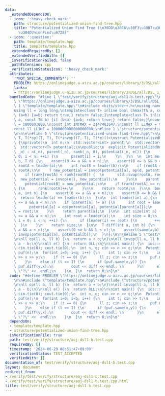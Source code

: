```yaml
---
data:
  _extendedDependsOn:
  - icon: ':heavy_check_mark:'
    path: structure/potentialized-union-find-tree.hpp
    title: "Potentialized Union Find Tree (\u30DD\u30C6\u30F3\u30B7\u30E3\u30EB\u3064\
      \u304DUnionFind\u6728)"
  - icon: ':question:'
    path: template/template.hpp
    title: template/template.hpp
  _extendedRequiredBy: []
  _extendedVerifiedWith: []
  _isVerificationFailed: false
  _pathExtension: cpp
  _verificationStatusIcon: ':heavy_check_mark:'
  attributes:
    '*NOT_SPECIAL_COMMENTS*': ''
    PROBLEM: https://onlinejudge.u-aizu.ac.jp/courses/library/3/DSL/all/DSL_1_B
    links:
    - https://onlinejudge.u-aizu.ac.jp/courses/library/3/DSL/all/DSL_1_B
  bundledCode: "#line 1 \"test/verify/structure/aoj-dsl1-b.test.cpp\"\n#define PROBLEM\
    \ \"https://onlinejudge.u-aizu.ac.jp/courses/library/3/DSL/all/DSL_1_B\"\n\n#line\
    \ 1 \"template/template.hpp\"\n#include <bits/stdc++.h>\nusing namespace std;\n\
    using ll = long long;\ntemplate<class T> inline bool chmax(T& a, const T& b) {if\
    \ (a<b) {a=b; return true;} return false;}\ntemplate<class T> inline bool chmin(T&\
    \ a, const T& b) {if (b<a) {a=b; return true;} return false;}\nconst int INTINF\
    \ = 1000001000;\nconst int INTMAX = 2147483647;\nconst ll LLMAX = 9223372036854775807;\n\
    const ll LLINF = 1000000000000000000;\n#line 1 \"structure/potentialized-union-find-tree.hpp\"\
    \n\n\n\n#line 5 \"structure/potentialized-union-find-tree.hpp\"\n\ntemplate <typename\
    \ T, T(*op)(T, T), T(*invop)(T, T), T(*e)()>\nstruct PotentializedUnionFindTree\
    \ {\nprivate:\n  int n;\n  std::vector<int> parent;\n  std::vector<int> rank;\n\
    \  std::vector<T> potential;\n\npublic:\n  explicit PotentializedUnionFindTree(int\
    \ _n) : n(_n), parent(_n), rank(_n, 0), potential(_n, e()) {\n    for (int i =\
    \ 0; i < n; ++i) {\n      parent[i] = i;\n    }\n  }\n  \n  int merge(int a, int\
    \ b, T d) {\n    assert(0 <= a && a < n);\n    assert(0 <= b && b < n);\n    int\
    \ rootA = leader(a);\n    int rootB = leader(b);\n\n    if (rootA == rootB) return\
    \ rootA;\n\n    T new_potential = invop(potential[a], op(d, potential[b]));\n\n\
    \    if (rank[rootA] < rank[rootB]) {  \n      std::swap(rootA, rootB);\n    \
    \  new_potential = invop(e(), new_potential);\n    }\n\n    parent[rootB] = rootA;\n\
    \    potential[rootB] = new_potential;\n\n    if (rank[rootA] == rank[rootB])\
    \ {\n      rank[rootA]++;\n    }\n\n    return rootA;\n  }\n\n  bool same(int\
    \ a, int b) {\n    assert(0 <= a && a < n);\n    assert(0 <= b && b < n);\n  \
    \  return leader(a) == leader(b);\n  }\n\n  int leader(int a) {\n    assert(0\
    \ <= a && a < n);\n    if (parent[a] != a) {\n      int root = leader(parent[a]);\n\
    \      potential[a] = op(potential[a], potential[parent[a]]);\n      parent[a]\
    \ = root;\n    }\n    return parent[a];\n  }\n\n  int size(int a) {\n    assert(0\
    \ <= a && a < n);\n    int root = leader(a);\n    int size = 0;\n    for (int\
    \ i = 0; i < n; ++i) {\n      if (leader(i) == root) {\n        ++size;\n    \
    \  }\n    }\n    return size;\n  }\n\n  T diff(int a, int b) {\n    assert(0 <=\
    \ a && a < n);\n    assert(0 <= b && b < n);\n    assert(same(a,b));\n    return\
    \ invop(potential[a], potential[b]);\n  }\n};\n\n\n#line 5 \"test/verify/structure/aoj-dsl1-b.test.cpp\"\
    \n\nll op(ll a, ll b) {\n  return a + b;\n}\n\nll invop(ll a, ll b) {\n  return\
    \ a - b;\n}\n\nll e() {\n  return 0LL;\n}\n\nint main() {\n  ios::sync_with_stdio(0);\
    \ cin.tie(0); cout.tie(0);\n  int n, q; cin >> n >> q;\n\n  PotentializedUnionFindTree<ll,op,invop,e>\
    \ puf(n);\n  for(int i=0; i<q; i++) {\n    int t; cin >> t;\n    int x, y; cin\
    \ >> x >> y;\n    if (t == 0) {\n      ll z; cin >> z;\n      puf.merge(x,y,-z);\n\
    \    }\n    else if (t == 1) {\n      if (puf.same(x,y)) {\n        ll diff =\
    \ puf.diff(y,x);\n        cout << diff << endl; \n      }\n      else cout <<\
    \ \"?\" <<  endl;\n    }\n  }\n  return 0;\n}\n"
  code: "#define PROBLEM \"https://onlinejudge.u-aizu.ac.jp/courses/library/3/DSL/all/DSL_1_B\"\
    \n\n#include \"template/template.hpp\"\n#include \"structure/potentialized-union-find-tree.hpp\"\
    \n\nll op(ll a, ll b) {\n  return a + b;\n}\n\nll invop(ll a, ll b) {\n  return\
    \ a - b;\n}\n\nll e() {\n  return 0LL;\n}\n\nint main() {\n  ios::sync_with_stdio(0);\
    \ cin.tie(0); cout.tie(0);\n  int n, q; cin >> n >> q;\n\n  PotentializedUnionFindTree<ll,op,invop,e>\
    \ puf(n);\n  for(int i=0; i<q; i++) {\n    int t; cin >> t;\n    int x, y; cin\
    \ >> x >> y;\n    if (t == 0) {\n      ll z; cin >> z;\n      puf.merge(x,y,-z);\n\
    \    }\n    else if (t == 1) {\n      if (puf.same(x,y)) {\n        ll diff =\
    \ puf.diff(y,x);\n        cout << diff << endl; \n      }\n      else cout <<\
    \ \"?\" <<  endl;\n    }\n  }\n  return 0;\n}\n"
  dependsOn:
  - template/template.hpp
  - structure/potentialized-union-find-tree.hpp
  isVerificationFile: true
  path: test/verify/structure/aoj-dsl1-b.test.cpp
  requiredBy: []
  timestamp: '2024-06-29 08:51:47+09:00'
  verificationStatus: TEST_ACCEPTED
  verifiedWith: []
documentation_of: test/verify/structure/aoj-dsl1-b.test.cpp
layout: document
redirect_from:
- /verify/test/verify/structure/aoj-dsl1-b.test.cpp
- /verify/test/verify/structure/aoj-dsl1-b.test.cpp.html
title: test/verify/structure/aoj-dsl1-b.test.cpp
---
```

